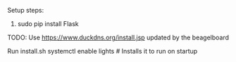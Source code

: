 

Setup steps:
1. sudo pip install Flask

TODO:
Use https://www.duckdns.org/install.jsp updated by the beagelboard




Run install.sh
systemctl enable lights # Installs it to run on startup
